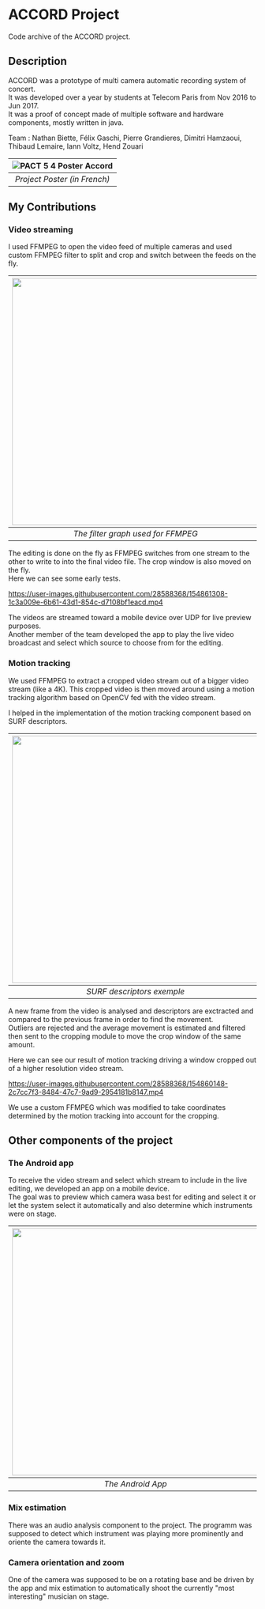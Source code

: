 # ACCORD Project

Code archive of the ACCORD project. 

## Description

ACCORD was a prototype of multi camera automatic recording system of concert.  
It was developed over a year by students at Telecom Paris from Nov 2016 to Jun 2017.  
It was a proof of concept made of multiple software and hardware components, mostly written in java.  

Team : Nathan Biette, Félix Gaschi, Pierre Grandieres, Dimitri Hamzaoui, Thibaud Lemaire, Iann Voltz, Hend Zouari

| ![PACT 5 4  Poster Accord](https://user-images.githubusercontent.com/28588368/154859120-d070b032-0b7e-4599-b175-19665afe8314.jpg) | 
|:--:| 
| *Project Poster (in French)* |

## My Contributions 

### Video streaming

I used FFMPEG to open the video feed of multiple cameras and used custom FFMPEG filter to split and crop and switch between the feeds on the fly.

| <img src="https://user-images.githubusercontent.com/28588368/154859814-49a201d0-e6ff-4d32-b420-d9bcd79c797a.jpg" width="500"> | 
|:--:| 
| *The filter graph used for FFMPEG* |

The editing is done on the fly as FFMPEG switches from one stream to the other to write to into the final video file. The crop window is also moved on the fly.  
Here we can see some early tests.  

https://user-images.githubusercontent.com/28588368/154861308-1c3a009e-6b61-43d1-854c-d7108bf1eacd.mp4

The videos are streamed toward a mobile device over UDP for live preview purposes.  
Another member of the team developed the app to play the live video broadcast and select which source to choose from for the editing.  

### Motion tracking

We used FFMPEG to extract a cropped video stream out of a bigger video stream (like a 4K). This cropped video is then moved around using a motion tracking algorithm based on OpenCV fed with the video stream.  

I helped in the implementation of the motion tracking component based on SURF descriptors.  

| <img src="https://user-images.githubusercontent.com/28588368/154860278-dc5ec658-c753-4dca-aa4d-91f0160e7aaa.png" width="500"> | 
|:--:| 
| *SURF descriptors exemple* |

A new frame from the video is analysed and descriptors are exctracted and compared to the previous frame in order to find the movement.  
Outliers are rejected and the average movement is estimated and filtered then sent to the cropping module to move the crop window of the same amount.  

Here we can see our result of motion tracking driving a window cropped out of a higher resolution video stream.  

https://user-images.githubusercontent.com/28588368/154860148-2c7cc7f3-8484-47c7-9ad9-2954181b8147.mp4

We use a custom FFMPEG which was modified to take coordinates determined by the motion tracking into account for the cropping.  

## Other components of the project

### The Android app

To receive the video stream and select which stream to include in the live editing, we developed an app on a mobile device.  
The goal was to preview which camera wasa best for editing and select it or let the system select it automatically and also determine which instruments were on stage.  

| <img src="https://user-images.githubusercontent.com/28588368/154860069-1dde3443-cd41-47d4-a87c-6f72c15d11d5.png" width="500"> | 
|:--:| 
| *The Android App* |

### Mix estimation 

There was an audio analysis component to the project. The programm was supposed to detect which instrument was playing more prominently and oriente the camera towards it.  

### Camera orientation and zoom

One of the camera was supposed to be on a rotating base and be driven by the app and mix estimation to automatically shoot the currently "most interesting" musician on stage.
